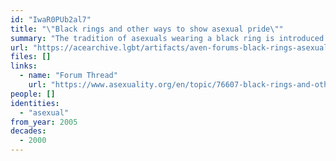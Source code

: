 ```yaml
---
id: "IwaR0PUb2al7"
title: "\"Black rings and other ways to show asexual pride\""
summary: "The tradition of asexuals wearing a black ring is introduced in an AVEN forum thread"
url: "https://acearchive.lgbt/artifacts/aven-forums-black-rings-asexual-pride"
files: []
links:
  - name: "Forum Thread"
    url: "https://www.asexuality.org/en/topic/76607-black-rings-and-other-ways-to-show-asexual-pride/"
people: []
identities:
  - "asexual"
from_year: 2005
decades:
  - 2000
---
```

